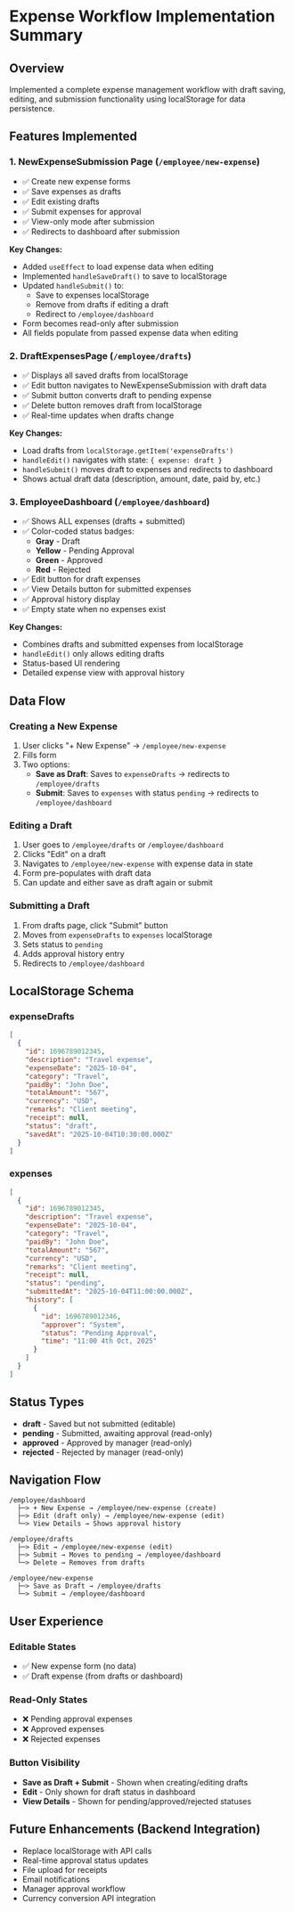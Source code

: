 # Expense Workflow Implementation Summary

## Overview
Implemented a complete expense management workflow with draft saving, editing, and submission functionality using localStorage for data persistence.

## Features Implemented

### 1. **NewExpenseSubmission Page** (`/employee/new-expense`)
- ✅ Create new expense forms
- ✅ Save expenses as drafts
- ✅ Edit existing drafts
- ✅ Submit expenses for approval
- ✅ View-only mode after submission
- ✅ Redirects to dashboard after submission

**Key Changes:**
- Added `useEffect` to load expense data when editing
- Implemented `handleSaveDraft()` to save to localStorage
- Updated `handleSubmit()` to:
  - Save to expenses localStorage
  - Remove from drafts if editing a draft
  - Redirect to `/employee/dashboard`
- Form becomes read-only after submission
- All fields populate from passed expense data when editing

### 2. **DraftExpensesPage** (`/employee/drafts`)
- ✅ Displays all saved drafts from localStorage
- ✅ Edit button navigates to NewExpenseSubmission with draft data
- ✅ Submit button converts draft to pending expense
- ✅ Delete button removes draft from localStorage
- ✅ Real-time updates when drafts change

**Key Changes:**
- Load drafts from `localStorage.getItem('expenseDrafts')`
- `handleEdit()` navigates with state: `{ expense: draft }`
- `handleSubmit()` moves draft to expenses and redirects to dashboard
- Shows actual draft data (description, amount, date, paid by, etc.)

### 3. **EmployeeDashboard** (`/employee/dashboard`)
- ✅ Shows ALL expenses (drafts + submitted)
- ✅ Color-coded status badges:
  - **Gray** - Draft
  - **Yellow** - Pending Approval
  - **Green** - Approved
  - **Red** - Rejected
- ✅ Edit button for draft expenses
- ✅ View Details button for submitted expenses
- ✅ Approval history display
- ✅ Empty state when no expenses exist

**Key Changes:**
- Combines drafts and submitted expenses from localStorage
- `handleEdit()` only allows editing drafts
- Status-based UI rendering
- Detailed expense view with approval history

## Data Flow

### Creating a New Expense
1. User clicks "+ New Expense" → `/employee/new-expense`
2. Fills form
3. Two options:
   - **Save as Draft**: Saves to `expenseDrafts` → redirects to `/employee/drafts`
   - **Submit**: Saves to `expenses` with status `pending` → redirects to `/employee/dashboard`

### Editing a Draft
1. User goes to `/employee/drafts` or `/employee/dashboard`
2. Clicks "Edit" on a draft
3. Navigates to `/employee/new-expense` with expense data in state
4. Form pre-populates with draft data
5. Can update and either save as draft again or submit

### Submitting a Draft
1. From drafts page, click "Submit" button
2. Moves from `expenseDrafts` to `expenses` localStorage
3. Sets status to `pending`
4. Adds approval history entry
5. Redirects to `/employee/dashboard`

## LocalStorage Schema

### expenseDrafts
```json
[
  {
    "id": 1696789012345,
    "description": "Travel expense",
    "expenseDate": "2025-10-04",
    "category": "Travel",
    "paidBy": "John Doe",
    "totalAmount": "567",
    "currency": "USD",
    "remarks": "Client meeting",
    "receipt": null,
    "status": "draft",
    "savedAt": "2025-10-04T10:30:00.000Z"
  }
]
```

### expenses
```json
[
  {
    "id": 1696789012345,
    "description": "Travel expense",
    "expenseDate": "2025-10-04",
    "category": "Travel",
    "paidBy": "John Doe",
    "totalAmount": "567",
    "currency": "USD",
    "remarks": "Client meeting",
    "receipt": null,
    "status": "pending",
    "submittedAt": "2025-10-04T11:00:00.000Z",
    "history": [
      {
        "id": 1696789012346,
        "approver": "System",
        "status": "Pending Approval",
        "time": "11:00 4th Oct, 2025"
      }
    ]
  }
]
```

## Status Types
- **draft** - Saved but not submitted (editable)
- **pending** - Submitted, awaiting approval (read-only)
- **approved** - Approved by manager (read-only)
- **rejected** - Rejected by manager (read-only)

## Navigation Flow
```
/employee/dashboard
  ├─> + New Expense → /employee/new-expense (create)
  ├─> Edit (draft only) → /employee/new-expense (edit)
  └─> View Details → Shows approval history

/employee/drafts
  ├─> Edit → /employee/new-expense (edit)
  ├─> Submit → Moves to pending → /employee/dashboard
  └─> Delete → Removes from drafts

/employee/new-expense
  ├─> Save as Draft → /employee/drafts
  └─> Submit → /employee/dashboard
```

## User Experience

### Editable States
- ✅ New expense form (no data)
- ✅ Draft expense (from drafts or dashboard)

### Read-Only States
- ❌ Pending approval expenses
- ❌ Approved expenses
- ❌ Rejected expenses

### Button Visibility
- **Save as Draft + Submit** - Shown when creating/editing drafts
- **Edit** - Only shown for draft status in dashboard
- **View Details** - Shown for pending/approved/rejected statuses

## Future Enhancements (Backend Integration)
- Replace localStorage with API calls
- Real-time approval status updates
- File upload for receipts
- Email notifications
- Manager approval workflow
- Currency conversion API integration
